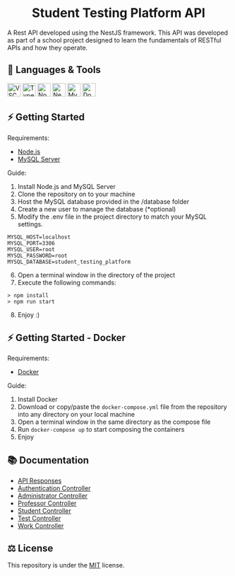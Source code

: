 <h1 align="center">Student Testing Platform API</h1>

A Rest API developed using the NestJS framework. This API was developed as part of a school project designed to learn the fundamentals of RESTful APIs and how they operate.

## 🧰 Languages & Tools
<p>
  <a href="https://code.visualstudio.com/"><img src="https://cdn.jsdelivr.net/gh/devicons/devicon/icons/vscode/vscode-original.svg" width="30px" alt="VSCode"></a>
  <a href="https://www.typescriptlang.org/"><img src="https://cdn.jsdelivr.net/gh/devicons/devicon/icons/typescript/typescript-original.svg" width="30px" alt="TypeScript"></a>
  <a href="https://nodejs.org/en/"><img src="https://cdn.jsdelivr.net/gh/devicons/devicon/icons/nodejs/nodejs-original.svg" width="30px" alt="Node.js"></a>
  <a href="https://nestjs.com/"><img src="https://cdn.jsdelivr.net/gh/devicons/devicon/icons/nestjs/nestjs-plain.svg" width="30px" alt="NestJS"></a>
  <a href="https://www.mysql.com/"><img src="https://cdn.jsdelivr.net/gh/devicons/devicon/icons/mysql/mysql-original.svg" width="30px" alt="MySQL"></a>
  <a href="https://www.docker.com/"><img src="https://cdn.jsdelivr.net/gh/devicons/devicon/icons/docker/docker-plain.svg" width="30px" alt="Docker"></a>
</p>

## ⚡ Getting Started

Requirements:

- [Node.js](https://nodejs.org/en/)
- [MySQL Server](https://www.mysql.com/)

Guide:

  1. Install Node.js and MySQL Server
  2. Clone the repository on to your machine
  3. Host the MySQL database provided in the /database folder
  4. Create a new user to manage the database (*optional)
  5. Modify the .env file in the project directory to match your MySQL settings.
  
  ```
  MYSQL_HOST=localhost
  MYSQL_PORT=3306
  MYSQL_USER=root
  MYSQL_PASSWORD=root
  MYSQL_DATABASE=student_testing_platform
  ```
  6. Open a terminal window in the directory of the project
  7. Execute the following commands:

  ```
  > npm install
  > npm run start
  ```
  
  8. Enjoy :)

## ⚡ Getting Started - Docker

Requirements:

- [Docker](https://www.docker.com/)

Guide:

1. Install Docker
2. Download or copy/paste the `docker-compose.yml` file from the repository into any directory on your local machine
3. Open a terminal window in the same directory as the compose file
4. Run `docker-compose up` to start composing the containers
5. Enjoy

## 📚 Documentation

- [API Responses](docs/API_Responses.md)
- [Authentication Controller](docs/Authentication_Controller.md)
- [Administrator Controller](docs/Administrator_Controller.md)
- [Professor Controller](docs/Professor_Controller.md)
- [Student Controller](docs/Student_Controller.md)
- [Test Controller](docs/Test_Controller.md)
- [Work Controller](docs/Work_Controller.md)

## ⚖ License
This repository is under the [MIT](LICENSE) license.
